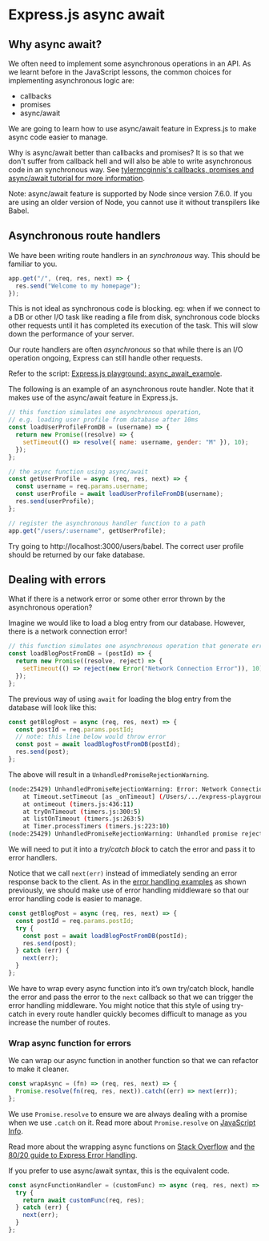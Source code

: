 # Express.js async await

## Why async await?

We often need to implement some asynchronous operations in an API. As we learnt before in the JavaScript lessons, the common choices for implementing asynchronous logic are:

- callbacks
- promises
- async/await

We are going to learn how to use async/await feature in Express.js to make async code easier to manage.

Why is async/await better than callbacks and promises? It is so that we don't suffer from callback hell and will also be able to write asynchronous code in an synchronous way. See [tylermcginnis's callbacks, promises and async/await tutorial for more information](https://tylermcginnis.com/async-javascript-from-callbacks-to-promises-to-async-await/).

Note: async/await feature is supported by Node since version 7.6.0. If you are using an older version of Node, you cannot use it without transpilers like Babel.

## Asynchronous route handlers

We have been writing route handlers in an _synchronous_ way. This should be familiar to you.

```js
app.get("/", (req, res, next) => {
  res.send("Welcome to my homepage");
});
```

This is not ideal as synchronous code is blocking. eg: when if we connect to a DB or other I/O task like reading a file from disk, synchronous code blocks other requests until it has completed its execution of the task. This will slow down the performance of your server.

Our route handlers are often _asynchronous_ so that while there is an I/O operation ongoing, Express can still handle other requests.

Refer to the script: [Express.js playground: async_await_example](https://github.com/thoughtworks-jumpstart/express-playground/blob/master/async_await_example.js).

The following is an example of an asynchronous route handler. Note that it makes use of the async/await feature in Express.js.

```js
// this function simulates one asynchronous operation,
// e.g. loading user profile from database after 10ms
const loadUserProfileFromDB = (username) => {
  return new Promise((resolve) => {
    setTimeout(() => resolve({ name: username, gender: "M" }), 10);
  });
};

// the async function using async/await
const getUserProfile = async (req, res, next) => {
  const username = req.params.username;
  const userProfile = await loadUserProfileFromDB(username);
  res.send(userProfile);
};

// register the asynchronous handler function to a path
app.get("/users/:username", getUserProfile);
```

Try going to http://localhost:3000/users/babel. The correct user profile should be returned by our fake database.

## Dealing with errors

What if there is a network error or some other error thrown by the asynchronous operation?

Imagine we would like to load a blog entry from our database. However, there is a network connection error!

```js
// this function simulates one asynchronous operation that generate errors
const loadBlogPostFromDB = (postId) => {
  return new Promise((resolve, reject) => {
    setTimeout(() => reject(new Error("Network Connection Error")), 10);
  });
};
```

The previous way of using `await` for loading the blog entry from the database will look like this:

```js
const getBlogPost = async (req, res, next) => {
  const postId = req.params.postId;
  // note: this line below would throw error
  const post = await loadBlogPostFromDB(postId);
  res.send(post);
};
```

The above will result in a `UnhandledPromiseRejectionWarning`.

<!-- Note: this may not be the case anymore with newer versions of node? New batches of trainees could not replicate this UnhandledPromiseRejectionWarning -->

```sh
(node:25429) UnhandledPromiseRejectionWarning: Error: Network Connection Error
    at Timeout.setTimeout [as _onTimeout] (/Users/.../express-playground/async_await_example.js:36:29)
    at ontimeout (timers.js:436:11)
    at tryOnTimeout (timers.js:300:5)
    at listOnTimeout (timers.js:263:5)
    at Timer.processTimers (timers.js:223:10)
(node:25429) UnhandledPromiseRejectionWarning: Unhandled promise rejection. This error originated either by throwing inside of an async function without a catch block, or by rejecting a promise which was not handled with .catch(). (rejection id: 1)
```

We will need to put it into a _try/catch block_ to catch the error and pass it to error handlers.

Notice that we call `next(err)` instead of immediately sending an error response back to the client.
As in the [error handling examples](backend/express-error-handling.md) as shown previously, we should make use of error handling middleware so that our error handling code is easier to manage.

```js
const getBlogPost = async (req, res, next) => {
  const postId = req.params.postId;
  try {
    const post = await loadBlogPostFromDB(postId);
    res.send(post);
  } catch (err) {
    next(err);
  }
};
```

We have to wrap every async function into it’s own try/catch block, handle the error and pass the error to the `next` callback so that we can trigger the error handling middleware. You might notice that this style of using try-catch in every route handler quickly becomes difficult to manage as you increase the number of routes.

### Wrap async function for errors

We can wrap our async function in another function so that we can refactor to make it cleaner.

```js
const wrapAsync = (fn) => (req, res, next) => {
  Promise.resolve(fn(req, res, next)).catch((err) => next(err));
};
```

We use `Promise.resolve` to ensure we are always dealing with a promise when we use `.catch` on it. Read more about `Promise.resolve` on [JavaScript Info](https://javascript.info/promise-api#promise-resolve).

Read more about the wrapping async functions on [Stack Overflow](https://stackoverflow.com/questions/51391080/handling-errors-in-express-async-middleware/51391081) and [the 80/20 guide to Express Error Handling](http://thecodebarbarian.com/80-20-guide-to-express-error-handling).

If you prefer to use async/await syntax, this is the equivalent code.

```js
const asyncFunctionHandler = (customFunc) => async (req, res, next) => {
  try {
    return await customFunc(req, res);
  } catch (err) {
    next(err);
  }
};
```
